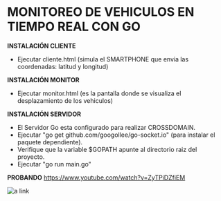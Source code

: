 MONITOREO DE VEHICULOS EN TIEMPO REAL CON GO
=====================================================================
**INSTALACIÓN CLIENTE**
* Ejecutar cliente.html (simula el SMARTPHONE que envia las coordenadas: latitud y longitud)

**INSTALACIÓN MONITOR**
* Ejecutar monitor.html (es la pantalla donde se visualiza el desplazamiento de los vehiculos)

**INSTALACIÓN SERVIDOR**
* El Servidor Go esta configurado para realizar CROSSDOMAIN.
* Ejecutar "go get github.com/googollee/go-socket.io" (para instalar el paquete dependiente).
* Verifique que la variable $GOPATH apunte al directorio raiz del proyecto.
* Ejecutar "go run main.go"

**PROBANDO**
https://www.youtube.com/watch?v=ZyTPiDZfiEM

![a link](http://googledrive.com/host/0B72oLqC-8YVbfm10bXJTOFNUejNic1AzQzNKZUtWYkNvVnBpMV9ZbDJhOUo1TlUxNHI4YU0/socketio.png?raw=true)
